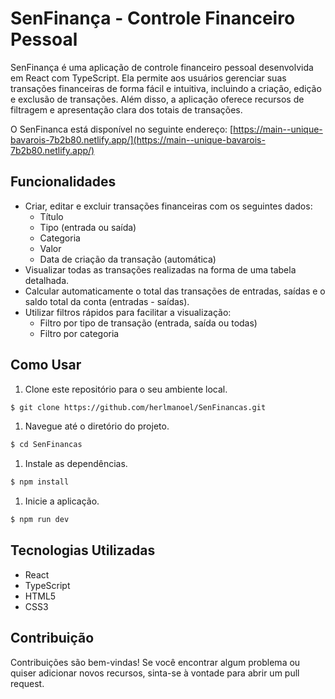 # SenFinança - Controle Financeiro Pessoal

SenFinança é uma aplicação de controle financeiro pessoal desenvolvida em React com TypeScript. Ela permite aos usuários gerenciar suas transações financeiras de forma fácil e intuitiva, incluindo a criação, edição e exclusão de transações. Além disso, a aplicação oferece recursos de filtragem e apresentação clara dos totais de transações.

O SenFinanca está disponível no seguinte endereço: [https://main--unique-bavarois-7b2b80.netlify.app/](https://main--unique-bavarois-7b2b80.netlify.app/)

## Funcionalidades

- Criar, editar e excluir transações financeiras com os seguintes dados:
    - Título
    - Tipo (entrada ou saída)
    - Categoria
    - Valor
    - Data de criação da transação (automática)
- Visualizar todas as transações realizadas na forma de uma tabela detalhada.
- Calcular automaticamente o total das transações de entradas, saídas e o saldo total da conta (entradas - saídas).
- Utilizar filtros rápidos para facilitar a visualização:
    - Filtro por tipo de transação (entrada, saída ou todas)
    - Filtro por categoria

## Como Usar

1. Clone este repositório para o seu ambiente local.

```bash 
$ git clone https://github.com/herlmanoel/SenFinancas.git
```

1. Navegue até o diretório do projeto.

```bash 
$ cd SenFinancas
```

1. Instale as dependências.

```bash 
$ npm install
```

1. Inicie a aplicação.

```bash 
$ npm run dev
```

## Tecnologias Utilizadas

- React
- TypeScript
- HTML5
- CSS3


## Contribuição

Contribuições são bem-vindas! Se você encontrar algum problema ou quiser adicionar novos recursos, sinta-se à vontade para abrir um pull request.
